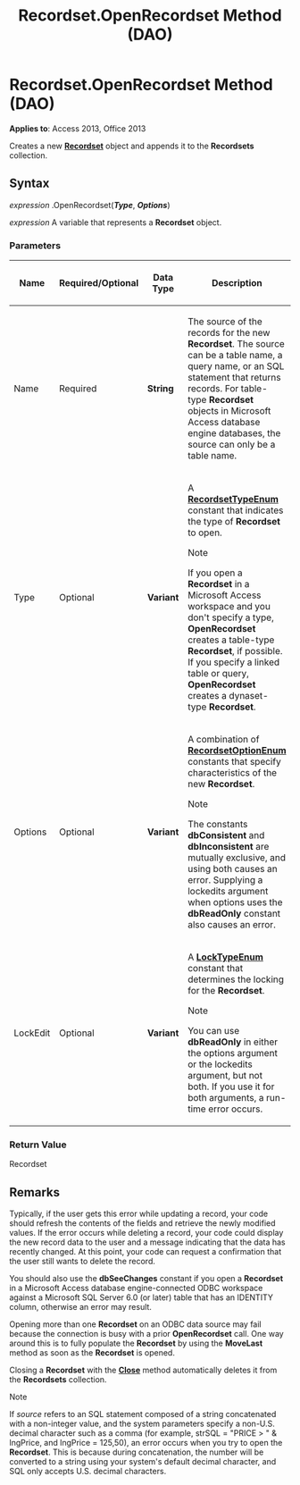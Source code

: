 ﻿---
title: Recordset.OpenRecordset Method (DAO)
TOCTitle: OpenRecordset Method
ms:assetid: 7d5ca4d5-5a0b-c0c8-d8e8-2c4e6c5f361f
ms:mtpsurl: https://msdn.microsoft.com/library/Ff196402(v=office.15)
ms:contentKeyID: 48545853
ms.date: 09/18/2015
mtps_version: v=office.15
---

# Recordset.OpenRecordset Method (DAO)


**Applies to**: Access 2013, Office 2013

Creates a new **[Recordset](recordset-object-dao.md)** object and appends it to the **Recordsets** collection.

## Syntax

*expression* .OpenRecordset(***Type***, ***Options***)

*expression* A variable that represents a **Recordset** object.

### Parameters

<table>
<colgroup>
<col style="width: 25%" />
<col style="width: 25%" />
<col style="width: 25%" />
<col style="width: 25%" />
</colgroup>
<thead>
<tr class="header">
<th><p>Name</p></th>
<th><p>Required/Optional</p></th>
<th><p>Data Type</p></th>
<th><p>Description</p></th>
</tr>
</thead>
<tbody>
<tr class="odd">
<td><p>Name</p></td>
<td><p>Required</p></td>
<td><p><strong>String</strong></p></td>
<td><p>The source of the records for the new <strong>Recordset</strong>. The source can be a table name, a query name, or an SQL statement that returns records. For table-type <strong>Recordset</strong> objects in Microsoft Access database engine databases, the source can only be a table name.</p></td>
</tr>
<tr class="even">
<td><p>Type</p></td>
<td><p>Optional</p></td>
<td><p><strong>Variant</strong></p></td>
<td><p>A <strong><a href="recordsettypeenum-enumeration-dao.md">RecordsetTypeEnum</a></strong> constant that indicates the type of <strong>Recordset</strong> to open.</p>

> [!NOTE]
> <P>If you open a <STRONG>Recordset</STRONG> in a Microsoft Access workspace and you don't specify a type, <STRONG>OpenRecordset</STRONG> creates a table-type <STRONG>Recordset</STRONG>, if possible. If you specify a linked table or query, <STRONG>OpenRecordset</STRONG> creates a dynaset-type <STRONG>Recordset</STRONG>.</P>


</td>
</tr>
<tr class="odd">
<td><p>Options</p></td>
<td><p>Optional</p></td>
<td><p><strong>Variant</strong></p></td>
<td><p>A combination of <strong><a href="recordsetoptionenum-enumeration-dao.md">RecordsetOptionEnum</a></strong> constants that specify characteristics of the new <strong>Recordset</strong>.</p>

> [!NOTE]
> <P>The constants <STRONG>dbConsistent</STRONG> and <STRONG>dbInconsistent</STRONG> are mutually exclusive, and using both causes an error. Supplying a lockedits argument when options uses the <STRONG>dbReadOnly</STRONG> constant also causes an error.</P>


</td>
</tr>
<tr class="even">
<td><p>LockEdit</p></td>
<td><p>Optional</p></td>
<td><p><strong>Variant</strong></p></td>
<td><p>A <strong><a href="locktypeenum-enumeration-dao.md">LockTypeEnum</a></strong> constant that determines the locking for the <strong>Recordset</strong>.</p>

> [!NOTE]
> <P>You can use <STRONG>dbReadOnly</STRONG> in either the options argument or the lockedits argument, but not both. If you use it for both arguments, a run-time error occurs.</P>


</td>
</tr>
</tbody>
</table>


### Return Value

Recordset

## Remarks

Typically, if the user gets this error while updating a record, your code should refresh the contents of the fields and retrieve the newly modified values. If the error occurs while deleting a record, your code could display the new record data to the user and a message indicating that the data has recently changed. At this point, your code can request a confirmation that the user still wants to delete the record.

You should also use the **dbSeeChanges** constant if you open a **Recordset** in a Microsoft Access database engine-connected ODBC workspace against a Microsoft SQL Server 6.0 (or later) table that has an IDENTITY column, otherwise an error may result.

Opening more than one **Recordset** on an ODBC data source may fail because the connection is busy with a prior **OpenRecordset** call. One way around this is to fully populate the **Recordset** by using the **MoveLast** method as soon as the **Recordset** is opened.

Closing a **Recordset** with the **[Close](connection-close-method-dao.md)** method automatically deletes it from the **Recordsets** collection.


> [!NOTE]
> <P>If <EM>source</EM> refers to an SQL statement composed of a string concatenated with a non-integer value, and the system parameters specify a non-U.S. decimal character such as a comma (for example, strSQL = "PRICE &gt; " &amp; lngPrice, and lngPrice = 125,50), an error occurs when you try to open the <STRONG>Recordset</STRONG>. This is because during concatenation, the number will be converted to a string using your system's default decimal character, and SQL only accepts U.S. decimal characters.</P>


